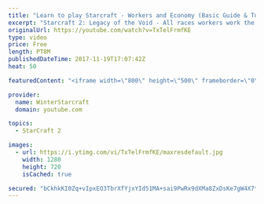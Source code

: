 ```yaml
---
title: "Learn to play Starcraft - Workers and Economy (Basic Guide & Tutorial)"
excerpt: "Starcraft 2: Legacy of the Void - All races workers work the same (mule notwithstanding!)  Wiki on mining: http://wiki.teamliquid.net/starcraft2/Mining_Minerals"
originalUrl: https://youtube.com/watch?v=TxTelFrmfKE
type: video
price: Free
length: PT8M
publishedDateTime: 2017-11-19T17:07:42Z
heat: 50

featuredContent: "<iframe width=\"800\" height=\"500\" frameborder=\"0\" src=\"https://www.youtube.com/embed/TxTelFrmfKE\" allow=\"accelerometer; autoplay; encrypted-media; gyroscope; picture-in-picture\" allowfullscreen></iframe>"

provider:
  name: WinterStarcraft
  domain: youtube.com

topics:
  - StarCraft 2

images:
  - url: https://i.ytimg.com/vi/TxTelFrmfKE/maxresdefault.jpg
    width: 1280
    height: 720
    isCached: true

secured: "bCkhkKI0Zq+vIpxEO3TbrXfYjxYId51MA+sai9PwRx9dXMa8ZxDsKe7gW4X7tiW0Wc7ejrkIDcqP3dUZuXf8XrLldNuHhbHgkdCfatPCGStz5ITxaI/dJbupFKZeG8mGa2tGFi1dR/AXXccYfuKshj9BkZgsLNepeyjCJhkE1L8SRbCK662XLh4k6GqyRSn88k7sBa7lDCSBZXXN1jOTsBW6dYPyAxMkKADtIv5ZbgOT/QvJZRsfQmjj2KSKz594fvU2VqsxF6K+k+jJqle1frriBkBx905AAFdVVSIghw9Zm0plLBy45Wfir3QbH6rOs9JnIa7niPgeuff2YHlypS3tzdD9mTE/Y8UvdMd7OrMshR20WgCSfWlkXI/FycTwMqCLhe9/LojHuSLduGIJ5Mw1U5jOF1YdKo6TYRasf/g=;Oom2zmfSdS8K9j/2yGbe2g=="
---
```


